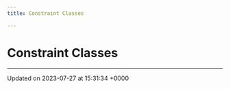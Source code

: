 ```yaml
---
title: Constraint Classes

---
```


# Constraint Classes








-------------------------------

Updated on 2023-07-27 at 15:31:34 +0000